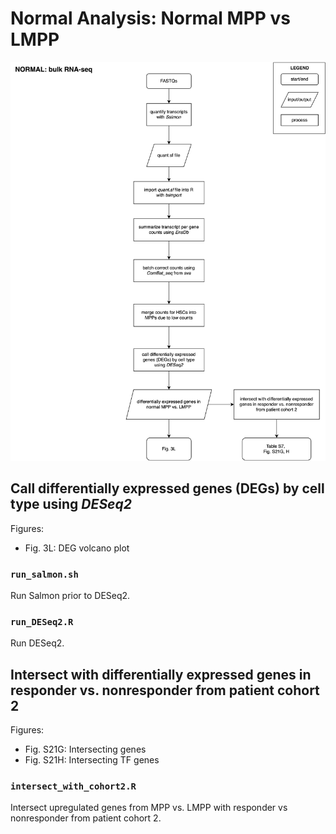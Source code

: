 # Normal Analysis: Normal MPP vs LMPP

![](../../Normal_Workflow.png)

## Call differentially expressed genes (DEGs) by cell type using _DESeq2_

Figures: 
- Fig. 3L: DEG volcano plot

### `run_salmon.sh`

Run Salmon prior to DESeq2.

### `run_DESeq2.R`

Run DESeq2. 

## Intersect with differentially expressed genes in responder vs. nonresponder from patient cohort 2

Figures:
- Fig. S21G: Intersecting genes
- Fig. S21H: Intersecting TF genes

### `intersect_with_cohort2.R`

Intersect upregulated genes from MPP vs. LMPP with responder vs nonresponder from patient cohort 2. 


